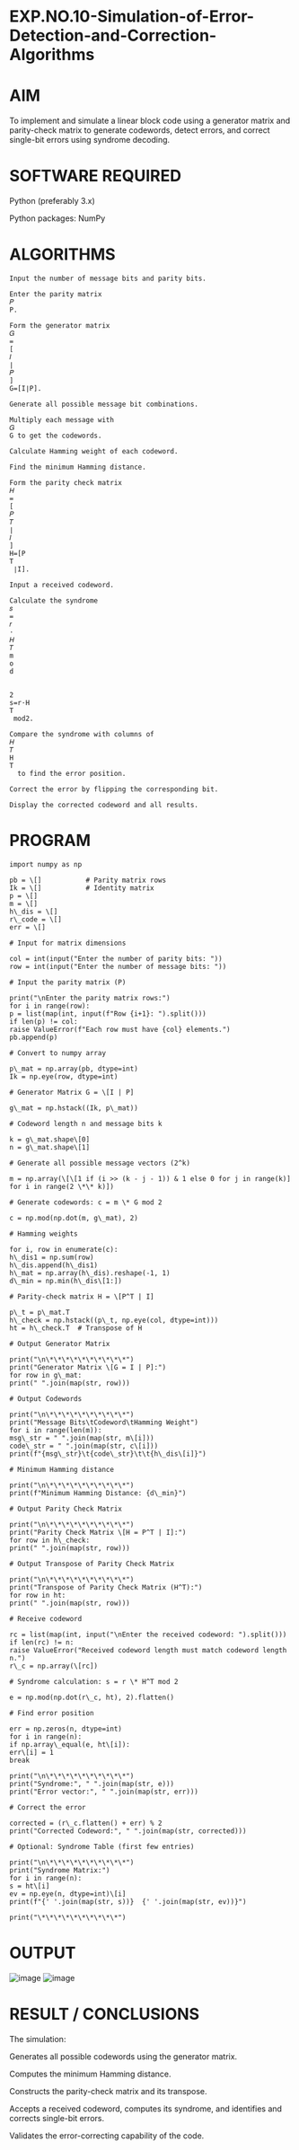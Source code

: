 # EXP.NO.10-Simulation-of-Error-Detection-and-Correction-Algorithms

# AIM

To implement and simulate a linear block code using a generator matrix and parity-check matrix to generate codewords, detect errors, and correct single-bit errors using syndrome decoding.

# SOFTWARE REQUIRED
Python (preferably 3.x)

Python packages: NumPy

# ALGORITHMS
```
Input the number of message bits and parity bits.

Enter the parity matrix 
𝑃
P.

Form the generator matrix 
𝐺
=
[
𝐼
∣
𝑃
]
G=[I∣P].

Generate all possible message bit combinations.

Multiply each message with 
𝐺
G to get the codewords.

Calculate Hamming weight of each codeword.

Find the minimum Hamming distance.

Form the parity check matrix 
𝐻
=
[
𝑃
𝑇
∣
𝐼
]
H=[P 
T
 ∣I].

Input a received codeword.

Calculate the syndrome 
𝑠
=
𝑟
⋅
𝐻
𝑇
m
o
d
 
 
2
s=r⋅H 
T
 mod2.

Compare the syndrome with columns of 
𝐻
𝑇
H 
T
  to find the error position.

Correct the error by flipping the corresponding bit.

Display the corrected codeword and all results.

```

# PROGRAM
```
import numpy as np

pb = \[]           # Parity matrix rows
Ik = \[]           # Identity matrix
p = \[]
m = \[]
h\_dis = \[]
r\_code = \[]
err = \[]

# Input for matrix dimensions

col = int(input("Enter the number of parity bits: "))
row = int(input("Enter the number of message bits: "))

# Input the parity matrix (P)

print("\nEnter the parity matrix rows:")
for i in range(row):
p = list(map(int, input(f"Row {i+1}: ").split()))
if len(p) != col:
raise ValueError(f"Each row must have {col} elements.")
pb.append(p)

# Convert to numpy array

p\_mat = np.array(pb, dtype=int)
Ik = np.eye(row, dtype=int)

# Generator Matrix G = \[I | P]

g\_mat = np.hstack((Ik, p\_mat))

# Codeword length n and message bits k

k = g\_mat.shape\[0]
n = g\_mat.shape\[1]

# Generate all possible message vectors (2^k)

m = np.array(\[\[1 if (i >> (k - j - 1)) & 1 else 0 for j in range(k)] for i in range(2 \*\* k)])

# Generate codewords: c = m \* G mod 2

c = np.mod(np.dot(m, g\_mat), 2)

# Hamming weights

for i, row in enumerate(c):
h\_dis1 = np.sum(row)
h\_dis.append(h\_dis1)
h\_mat = np.array(h\_dis).reshape(-1, 1)
d\_min = np.min(h\_dis\[1:])

# Parity-check matrix H = \[P^T | I]

p\_t = p\_mat.T
h\_check = np.hstack((p\_t, np.eye(col, dtype=int)))
ht = h\_check.T  # Transpose of H

# Output Generator Matrix

print("\n\*\*\*\*\*\*\*\*\*\*")
print("Generator Matrix \[G = I | P]:")
for row in g\_mat:
print(" ".join(map(str, row)))

# Output Codewords

print("\n\*\*\*\*\*\*\*\*\*\*")
print("Message Bits\tCodeword\tHamming Weight")
for i in range(len(m)):
msg\_str = " ".join(map(str, m\[i]))
code\_str = " ".join(map(str, c\[i]))
print(f"{msg\_str}\t{code\_str}\t\t{h\_dis\[i]}")

# Minimum Hamming distance

print("\n\*\*\*\*\*\*\*\*\*\*")
print(f"Minimum Hamming Distance: {d\_min}")

# Output Parity Check Matrix

print("\n\*\*\*\*\*\*\*\*\*\*")
print("Parity Check Matrix \[H = P^T | I]:")
for row in h\_check:
print(" ".join(map(str, row)))

# Output Transpose of Parity Check Matrix

print("\n\*\*\*\*\*\*\*\*\*\*")
print("Transpose of Parity Check Matrix (H^T):")
for row in ht:
print(" ".join(map(str, row)))

# Receive codeword

rc = list(map(int, input("\nEnter the received codeword: ").split()))
if len(rc) != n:
raise ValueError("Received codeword length must match codeword length n.")
r\_c = np.array(\[rc])

# Syndrome calculation: s = r \* H^T mod 2

e = np.mod(np.dot(r\_c, ht), 2).flatten()

# Find error position

err = np.zeros(n, dtype=int)
for i in range(n):
if np.array\_equal(e, ht\[i]):
err\[i] = 1
break

print("\n\*\*\*\*\*\*\*\*\*\*")
print("Syndrome:", " ".join(map(str, e)))
print("Error vector:", " ".join(map(str, err)))

# Correct the error

corrected = (r\_c.flatten() + err) % 2
print("Corrected Codeword:", " ".join(map(str, corrected)))

# Optional: Syndrome Table (first few entries)

print("\n\*\*\*\*\*\*\*\*\*\*")
print("Syndrome Matrix:")
for i in range(n):
s = ht\[i]
ev = np.eye(n, dtype=int)\[i]
print(f"{' '.join(map(str, s))}  {' '.join(map(str, ev))}")

print("\*\*\*\*\*\*\*\*\*\*")
```

# OUTPUT
![image](https://github.com/user-attachments/assets/e4d47512-155a-4e59-adf3-90328647b8f4)
![image](https://github.com/user-attachments/assets/6b776bbe-5609-494a-89cc-5186fd1f5d4d)


 
# RESULT / CONCLUSIONS

The simulation:

Generates all possible codewords using the generator matrix.

Computes the minimum Hamming distance.

Constructs the parity-check matrix and its transpose.

Accepts a received codeword, computes its syndrome, and identifies and corrects single-bit errors.

Validates the error-correcting capability of the code.


